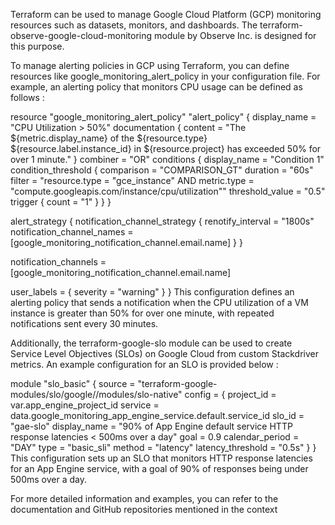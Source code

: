 Terraform can be used to manage Google Cloud Platform (GCP) monitoring resources such as datasets, monitors, and dashboards. The terraform-observe-google-cloud-monitoring module by Observe Inc. is designed for this purpose.

To manage alerting policies in GCP using Terraform, you can define resources like google_monitoring_alert_policy in your configuration file. For example, an alerting policy that monitors CPU usage can be defined as follows
 :

resource "google_monitoring_alert_policy" "alert_policy" {
  display_name = "CPU Utilization > 50%"
  documentation {
    content = "The ${metric.display_name} of the ${resource.type} ${resource.label.instance_id} in ${resource.project} has exceeded 50% for over 1 minute."
  }
  combiner = "OR"
  conditions {
    display_name = "Condition 1"
    condition_threshold {
      comparison = "COMPARISON_GT"
      duration = "60s"
      filter = "resource.type = \"gce_instance\" AND metric.type = \"compute.googleapis.com/instance/cpu/utilization\""
      threshold_value = "0.5"
      trigger {
        count = "1"
      }
    }
  }

  alert_strategy {
    notification_channel_strategy {
      renotify_interval = "1800s"
      notification_channel_names = [google_monitoring_notification_channel.email.name]
    }
  }

  notification_channels = [google_monitoring_notification_channel.email.name]

  user_labels = {
    severity = "warning"
  }
}
This configuration defines an alerting policy that sends a notification when the CPU utilization of a VM instance is greater than 50% for over one minute, with repeated notifications sent every 30 minutes.

Additionally, the terraform-google-slo module can be used to create Service Level Objectives (SLOs) on Google Cloud from custom Stackdriver metrics. An example configuration for an SLO is provided below
 :

module "slo_basic" {
  source = "terraform-google-modules/slo/google//modules/slo-native"
  config = {
    project_id        = var.app_engine_project_id
    service           = data.google_monitoring_app_engine_service.default.service_id
    slo_id            = "gae-slo"
    display_name      = "90% of App Engine default service HTTP response latencies < 500ms over a day"
    goal              = 0.9
    calendar_period   = "DAY"
    type              = "basic_sli"
    method            = "latency"
    latency_threshold = "0.5s"
  }
}
This configuration sets up an SLO that monitors HTTP response latencies for an App Engine service, with a goal of 90% of responses being under 500ms over a day.

For more detailed information and examples, you can refer to the documentation and GitHub repositories mentioned in the context